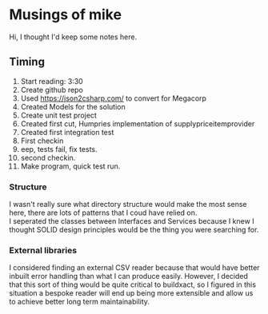 # Musings of mike
Hi, I thought I'd keep some notes here.

## Timing
1. Start reading: 3:30
2. Create github repo
3. Used https://json2csharp.com/ to convert for Megacorp
4. Created Models for the solution
5. Create unit test project
6. Created first cut, Humpries implementation of supplypriceitemprovider
7. Created first integration test
8. First checkin
9. eep, tests fail, fix tests.
10. second checkin.
11. Make program, quick test run.



### Structure
I wasn't really sure what directory structure would make the most sense here, there are lots of patterns that I coud have relied on.  
I seperated the classes between Interfaces and Services because I knew I thought SOLID design principles would be the thing you were searching for.

### External libraries
I considered finding an external CSV reader because that would have better inbuilt error handling than what I can produce easily.  However, 
I decided that this sort of thing would be quite critical to buildxact, so I figured in this situation a bespoke reader will end up being more
extensible and allow us to achieve better long term maintainability.  